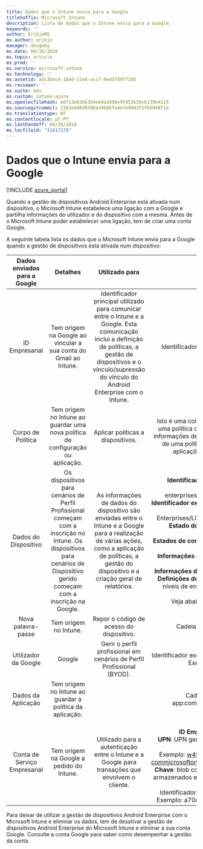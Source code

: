 ```yaml
---
title: Dados que o Intune envia para a Google
titleSuffix: Microsoft Intune
description: Lista de dados que o Intune envia para a Google.
keywords: ''
author: ErikjeMS
ms.author: erikje
manager: dougeby
ms.date: 04/18/2018
ms.topic: article
ms.prod: ''
ms.service: microsoft-intune
ms.technology: ''
ms.assetid: a5c3bec4-18ed-11e8-accf-0ed5f89f718b
ms.reviewer: ''
ms.suite: ems
ms.custom: intune-azure
ms.openlocfilehash: ed713e63b63b4eb4a2696e9fd53b39cb139b4115
ms.sourcegitcommit: 2162ed46d939b4a9b85fa4e7e9943f2fb5948f1e
ms.translationtype: HT
ms.contentlocale: pt-PT
ms.lasthandoff: 04/20/2018
ms.locfileid: "31617278"
---
```

# <a name="data-intune-sends-to-google"></a>Dados que o Intune envia para a Google

[!INCLUDE [azure_portal](./includes/azure_portal.md)]

Quando a gestão de dispositivos Android Enterprise está ativada num dispositivo, o Microsoft Intune estabelece uma ligação com a Google e partilha informações do utilizador e do dispositivo com a mesma. Antes de o Microsoft Intune poder estabelecer uma ligação, tem de criar uma conta Google.

A seguinte tabela lista os dados que o Microsoft Intune envia para a Google quando a gestão de dispositivos está ativada num dispositivo:


| Dados enviados para a Google | Detalhes | Utilizado para | Exemplo |
|:---:|:---:|:---:|:---:|
| ID Empresarial | Tem origem na Google ao vincular a sua conta do Gmail ao Intune. | Identificador principal utilizado para comunicar entre o Intune e a Google.  Esta comunicação inclui a definição de políticas, a gestão de dispositivos e o vínculo/supressão do vínculo do Android Enterprise com o Intune. | Identificador exclusivo, Formato de exemplo: LC04eik8a6 |
| Corpo de Política | Tem origem no Intune ao guardar uma nova política de configuração ou aplicação. | Aplicar políticas a dispositivos. | Isto é uma coleção de todas as definições configuradas para uma política de configuração ou aplicação. Isto pode conter informações de clientes, se estas forem fornecidas como parte de uma política. Por exemplo, nomes de redes, nomes de aplicações e definições específicas da aplicação. |
| Dados do Dispositivo | Os dispositivos para cenários de Perfil Profissional começam com a inscrição no Intune. Os dispositivos para cenários de Dispositivo gerido começam com a inscrição na Google. | As informações de dados do dispositivo são enviadas entre o Intune e a Google para a realização de várias ações, como a aplicação de políticas, a gestão do dispositivo e a criação geral de relatórios. | **Identificador exclusivo para representar o Nome do Dispositivo.** Exemplo: enterprises/LC04ebru7b/devices/3592d971168f9ae4<br>**Identificador exclusivo para representar o Nome do Utilizador.** Exemplo: Enterprises/LC04ebru7b/users/116838519924207449711<br>**Estado do dispositivo.** Exemplos: Ativo, Desativado, Aprovisionamento.<br>**Estados de conformidade.** Exemplos: definição não suportada, aplicações obrigatórias em falta.<br>**Informações de Software.** Exemplos: versões de software e nível de patch.<br>**Informações de Rede.** Exemplos: IMEI, MEID, WifiMacAddress<br>**Definições do Dispositivo.** Exemplos: informações sobre os níveis de encriptação e sobre a permissão de aplicações desconhecidas no dispositivo.<br> Veja abaixo um exemplo de uma mensagem JSON. |
| Nova palavra-passe | Tem origem no Intune. | Repor o código de acesso do dispositivo. | Cadeia a representar uma nova palavra-passe. |
| Utilizador da Google | Google | Gerir o perfil profissional em cenários de Perfil Profissional (BYOD). | Identificador exclusivo para representar a conta do Gmail ligada. Exemplo: 114223373813435875042 |
| Dados da Aplicação | Tem origem no Intune ao guardar a política da aplicação. |  | Cadeia do Nome da Aplicação. Exemplo: app:com.microsoft.windowsintune.companyportal |
| Conta de Serviço Empresarial | Tem origem na Google a pedido do Intune. | Utilizado para a autenticação entre o Intune e a Google para transações que envolvem o cliente. | Existem várias partes:<br> **ID Empresarial**: documentada anteriormente.<br>**UPN**: UPN gerado utilizado na autenticação em nome de um cliente.<br>Exemplo: w49d77900526190e26708c31c9e8a0@pfwp-commicrosoftonedfmdm2.google.com.iam.gserviceaccount.com<br>**Chave**: blob codificado Base64 utilizado em pedidos de autor, armazenados e encriptados no serviço, mas este é o aspeto do blob:<br> Identificador exclusivo para representar a chave do cliente<br>Exemplo: a70d4d53eefbd781ce7ad6a6495c65eb15e74f1f |


Para deixar de utilizar a gestão de dispositivos Android Enterprise com o Microsoft Intune e eliminar os dados, tem de desativar a gestão de dispositivos Android Enterprise do Microsoft Intune e eliminar a sua conta Google. Consulte a conta Google para saber como desempenhar a gestão da conta.


